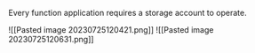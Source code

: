 Every function application requires a storage account to operate.

![[Pasted image 20230725120421.png]]
![[Pasted image 20230725120631.png]]
